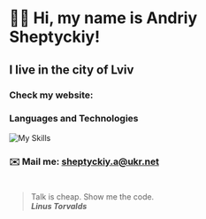# 👋🏻 Hi, my name is **Andriy Sheptyckiy**!
## I live in the city of Lviv
### Check my website: 
### Languages and Technologies 

![My Skills](https://skillicons.dev/icons?i=js,typescript,html,css,scss,react,redux,py&perline=7)

### ✉️ Mail me: sheptyckiy.a@ukr.net
#
> Talk is cheap. Show me the code. <br/>
> ***Linus Torvalds***



